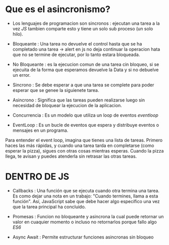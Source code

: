 # Que es el asincronismo? 

- Los lenguajes de programacion son sincronos : ejecutan una tarea a la vez *JS* tambien comparte esto y tiene un solo sub proceso (un solo hilo).

- Bloqueante : Una tarea no devuelve el control hasta que se ha completado una tarea -> alert en js no deja continuar la operacion hata que no se termine de ejecutar, por lo tanto estara bloqueada.

- No Bloqueante : es la ejecucion comun de una tarea cin bloqueo, si se ejecuita de la forma que esperamos devuelve la Data y si no debuelve un error.

- Sincrono : Se debe esperar a que una tarea se complete para poder esperar que se genee la siguienete tarea.

- Asincrono : Significa que las tareas pueden realizarse luego sin necesidad de bloquear la ejecucion de la aplicacion. 

- Concurrencia : Es un modelo que utiliza un loop de eventos *eventloop*

- EventLoop : Es un bucle de eventos que espera y distribuye eventos o mensajes en un programa.

Para entender el event loop, imagina que tienes una lista de tareas. Primero haces las más rápidas, y cuando una tarea tarda en completarse (como esperar la pizza), sigues con otras cosas mientras esperas. Cuando la pizza llega, te avisan y puedes atenderla sin retrasar las otras tareas.

# DENTRO DE JS

* Callbacks : Una función que se ejecuta cuando otra termina una tarea. Es como dejar una nota en un trabajo: "Cuando termines, llama a esta función". Así, JavaScript sabe que debe hacer algo específico una vez que la tarea principal ha concluido.

* Promesas : Funcion no bloqueante y asincrona la cual puede retornar un valor en cuaquier momento o incluso no retornarlos porque fallo algo *ES6*

* Async Await : Permite estructurar funciones asincronas sin bloqueo
